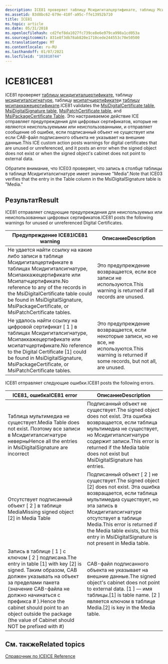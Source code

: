 ```yaml
---
description: ICE81 проверяет таблицу Мсидигиталцертификате, таблицу Мсидигиталсигнатуре, таблицу Мсипатчцертификате и таблицу Мсипаккажецертификате.
ms.assetid: 83d8bc62-679e-410f-a95c-ffe13952b710
title: ICE81
ms.topic: article
ms.date: 05/31/2018
ms.openlocfilehash: cd2fef8da1027fc739ce8e6e979ca998a1cd053a
ms.sourcegitcommit: 831e8f3db78ab820e1710cede244553c70e50500
ms.translationtype: MT
ms.contentlocale: ru-RU
ms.lasthandoff: 01/07/2021
ms.locfileid: "103810744"
---
```

# <a name="ice81"></a><span data-ttu-id="e4a66-103">ICE81</span><span class="sxs-lookup"><span data-stu-id="e4a66-103">ICE81</span></span>

<span data-ttu-id="e4a66-104">ICE81 проверяет [таблицу мсидигиталцертификате](msidigitalcertificate-table.md), таблицу [мсидигиталсигнатуре](msidigitalsignature-table.md), таблицу [мсипатчцертификате](msipatchcertificate-table.md)и [таблицу мсипаккажецертификате](msipackagecertificate-table.md).</span><span class="sxs-lookup"><span data-stu-id="e4a66-104">ICE81 validates the [MsiDigitalCertificate table](msidigitalcertificate-table.md), [MsiDigitalSignature table](msidigitalsignature-table.md), [MsiPatchCertificate table](msipatchcertificate-table.md), and [MsiPackageCertificate Table](msipackagecertificate-table.md).</span></span> <span data-ttu-id="e4a66-105">Это настраиваемое действие ICE отправляет предупреждения для цифровых сертификатов, которые не являются неиспользуемыми или неиспользованными, и отправляет сообщение об ошибке, если подписанный объект не существует или если CAB-файл подписанного объекта не указывает на внешние данные.</span><span class="sxs-lookup"><span data-stu-id="e4a66-105">This ICE custom action posts warnings for digital certificates that are unused or unreferenced, and it posts an error when the signed object does not exist or when the signed object's cabinet does not point to external data.</span></span>

<span data-ttu-id="e4a66-106">Обратите внимание, что ICE03 проверяет, что запись в столбце таблицы в таблице Мсидигиталсигнатуре имеет значение "Media".</span><span class="sxs-lookup"><span data-stu-id="e4a66-106">Note that ICE03 verifies that the entry in the Table column in the MsiDigitalSignature table is "Media."</span></span>

## <a name="result"></a><span data-ttu-id="e4a66-107">Результат</span><span class="sxs-lookup"><span data-stu-id="e4a66-107">Result</span></span>

<span data-ttu-id="e4a66-108">ICE81 отправляет следующие предупреждения для неиспользуемых или неиспользованных цифровых сертификатов.</span><span class="sxs-lookup"><span data-stu-id="e4a66-108">ICE81 posts the following warnings for unused or unreferenced Digital Certificates.</span></span>



| <span data-ttu-id="e4a66-109">Предупреждение ICE81</span><span class="sxs-lookup"><span data-stu-id="e4a66-109">ICE81 warning</span></span>                                                                                                                                                      | <span data-ttu-id="e4a66-110">Описание</span><span class="sxs-lookup"><span data-stu-id="e4a66-110">Description</span></span>                                                        |
|--------------------------------------------------------------------------------------------------------------------------------------------------------------------|--------------------------------------------------------------------|
| <span data-ttu-id="e4a66-111">Не удается найти ссылку на какие либо записи в таблице Мсидигиталцертификате в таблицах Мсидигиталсигнатуре, Мсипаккажецертификате или Мсипатчцертификате.</span><span class="sxs-lookup"><span data-stu-id="e4a66-111">No reference to any of the records in the MsiDigitalCertificate table could be found in MsiDigitalSignature, MsiPackageCertificate, or MsiPatchCertificate tables.</span></span> | <span data-ttu-id="e4a66-112">Это предупреждение возвращается, если все записи не используются.</span><span class="sxs-lookup"><span data-stu-id="e4a66-112">This warning is returned if all records are unused.</span></span>                |
| <span data-ttu-id="e4a66-113">Не удалось найти ссылку на цифровой сертификат \[ 1 \] в таблицах Мсидигиталсигнатуре, Мсипаккажецертификате или мсипатчцертификате.</span><span class="sxs-lookup"><span data-stu-id="e4a66-113">No reference to the Digital Certificate \[1\] could be found in MsiDigitalSignature, MsiPackageCertificate, or MsiPatchCertificate tables.</span></span>                         | <span data-ttu-id="e4a66-114">Это предупреждение возвращается, если некоторые записи, но не все, не используются.</span><span class="sxs-lookup"><span data-stu-id="e4a66-114">This warning is returned if some records, but not all, are unused.</span></span> |



 

<span data-ttu-id="e4a66-115">ICE81 отправляет следующие ошибки.</span><span class="sxs-lookup"><span data-stu-id="e4a66-115">ICE81 posts the following errors.</span></span>



| <span data-ttu-id="e4a66-116">ICE81, ошибка</span><span class="sxs-lookup"><span data-stu-id="e4a66-116">ICE81 error</span></span>                                                                                                                                                              | <span data-ttu-id="e4a66-117">Описание</span><span class="sxs-lookup"><span data-stu-id="e4a66-117">Description</span></span>                                                                                                                                                    |
|--------------------------------------------------------------------------------------------------------------------------------------------------------------------------|----------------------------------------------------------------------------------------------------------------------------------------------------------------|
| <span data-ttu-id="e4a66-118">Таблица мультимедиа не существует.</span><span class="sxs-lookup"><span data-stu-id="e4a66-118">Media Table does not exist.</span></span> <span data-ttu-id="e4a66-119">Поэтому все записи в Мсидигиталсигнатуре неверны</span><span class="sxs-lookup"><span data-stu-id="e4a66-119">Hence all the entries in MsiDigitalSignature are incorrect</span></span>                                                                                   | <span data-ttu-id="e4a66-120">Подписанный объект не существует.</span><span class="sxs-lookup"><span data-stu-id="e4a66-120">The signed object does not exist.</span></span> <span data-ttu-id="e4a66-121">Эта ошибка возвращается, если таблица мультимедиа не существует, но Мсидигиталсигнатуре содержит записи.</span><span class="sxs-lookup"><span data-stu-id="e4a66-121">This error is returned if the Media table does not exist but MsiDigitalSignature has entries.</span></span>                                |
| <span data-ttu-id="e4a66-122">Отсутствует подписанный объект \[ 2 \] в таблице Media</span><span class="sxs-lookup"><span data-stu-id="e4a66-122">Missing signed object \[2\] in Media Table</span></span>                                                                                                                               | <span data-ttu-id="e4a66-123">Подписанный объект \[ 2 \] не существует.</span><span class="sxs-lookup"><span data-stu-id="e4a66-123">The signed object \[2\] does not exist.</span></span> <span data-ttu-id="e4a66-124">Эта ошибка возвращается, если таблица мультимедиа существует, но эта запись в Мсидигиталсигнатуре отсутствует в таблице Media.</span><span class="sxs-lookup"><span data-stu-id="e4a66-124">This error is returned if the Media table exists, but this entry in MsiDigitalSignature is not present in Media table.</span></span> |
| <span data-ttu-id="e4a66-125">Запись в таблице \[ 1 \] с ключом \[ 2 \] подписана.</span><span class="sxs-lookup"><span data-stu-id="e4a66-125">The entry in table \[1\] with key \[2\] is signed.</span></span> <span data-ttu-id="e4a66-126">Таким образом, CAB должен указывать на объект за пределами пакета (значение CAB-файла не должно начинаться с префикса \# ).</span><span class="sxs-lookup"><span data-stu-id="e4a66-126">Hence the cabinet should point to an object outside the package (the value of Cabinet should NOT be prefixed with \#)</span></span> | <span data-ttu-id="e4a66-127">CAB-файл подписанного объекта не указывает на внешние данные.</span><span class="sxs-lookup"><span data-stu-id="e4a66-127">The signed object's cabinet does not point to external data.</span></span> <span data-ttu-id="e4a66-128">\[1 \] — имя таблицы.</span><span class="sxs-lookup"><span data-stu-id="e4a66-128">\[1\] is table name.</span></span> <span data-ttu-id="e4a66-129">\[2 \] является ключом в таблице Media.</span><span class="sxs-lookup"><span data-stu-id="e4a66-129">\[2\] is key in the Media table.</span></span>                                             |



 

## <a name="related-topics"></a><span data-ttu-id="e4a66-130">См. также</span><span class="sxs-lookup"><span data-stu-id="e4a66-130">Related topics</span></span>

<dl> <dt>

[<span data-ttu-id="e4a66-131">Справочник по ICE</span><span class="sxs-lookup"><span data-stu-id="e4a66-131">ICE Reference</span></span>](ice-reference.md)
</dt> </dl>

 

 



